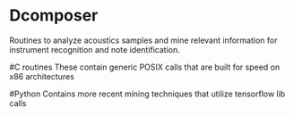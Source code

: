 # Dcomposer
Routines to analyze acoustics samples and mine relevant information for instrument recognition and note identification.

#C routines
These contain generic POSIX calls that are built for speed on x86 architectures

#Python
Contains more recent mining techniques that utilize tensorflow lib calls


